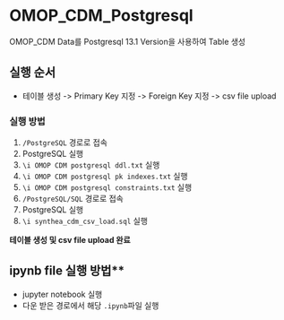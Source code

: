 # OMOP_CDM_Postgresql
OMOP_CDM Data를 Postgresql 13.1 Version을 사용하여 Table 생성

## 실행 순서
- 테이블 생성 -> Primary Key 지정 -> Foreign Key 지정 -> csv file upload

### 실행 방법
1. `/PostgreSQL` 경로로 접속
2. PostgreSQL 실행
3. `\i OMOP CDM postgresql ddl.txt` 실행
4. `\i OMOP CDM postgresql pk indexes.txt` 실행
5. `\i OMOP CDM postgresql constraints.txt` 실행
6. `/PostgreSQL/SQL` 경로로 접속
7. PostgreSQL 실행
8. `\i synthea_cdm_csv_load.sql` 실행

**테이블 생성 및 csv file upload 완료**

## ipynb file 실행 방법**
- jupyter notebook 실행
- 다운 받은 경로에서 해당 `.ipynb`파일 실행
